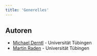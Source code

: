 ```yaml
---
title: 'Generelles'
---
```


## Autoren

- [Michael Derntl](https://github.com/orgs/Dr-Eberle-Zentrum/people/derntl) - Universität Tübingen
- [Martin Raden](https://github.com/orgs/Dr-Eberle-Zentrum/people/martin-raden) - Universität Tübingen